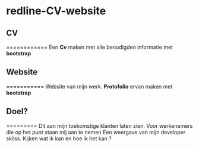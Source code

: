 # redline-CV-website

## CV
============
Een **Cv** maken met alle benodigden informatie  met **bootstrap** 

## Website
===========
Website van mijn werk. **Protofolio** ervan maken met **bootstrap** 

## Doel?
=========
Dit aan mijn toekomstige klanten laten zien. Voor werkenemers die op het punt staan mij aan te nemen
Een weergave van mijn developer skilss. Kijken wat ik kan en hoe ik het kan ? 
